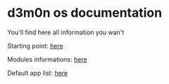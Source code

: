 # d3m0n os documentation

You'll find here all information you wan't 

Starting point: [here](api.md)

Modules informations: [here](https://github.com/d3m0n-project/d3m0n_os/blob/main/documentation/modules#d3m0n-modules)

Default app list: [here](https://github.com/d3m0n-project/d3m0n_os/tree/main/rootfs/usr/share/applications#default-apps-list)
